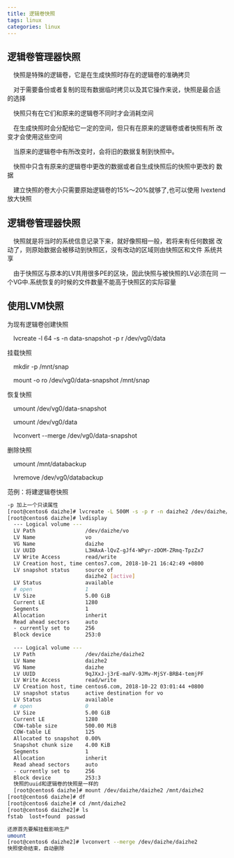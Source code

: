 ```yaml
---
title: 逻辑卷快照
tags: linux
categories: linux
---
```


## 逻辑卷管理器快照


&ensp;&ensp;快照是特殊的逻辑卷，它是在生成快照时存在的逻辑卷的准确拷贝 

&ensp;&ensp;对于需要备份或者复制的现有数据临时拷贝以及其它操作来说，快照是最合适 的选择 

&ensp;&ensp;快照只有在它们和原来的逻辑卷不同时才会消耗空间 

&ensp;&ensp;在生成快照时会分配给它一定的空间，但只有在原来的逻辑卷或者快照有所 改变才会使用这些空间 

&ensp;&ensp;当原来的逻辑卷中有所改变时，会将旧的数据复制到快照中。

&ensp;&ensp;快照中只含有原来的逻辑卷中更改的数据或者自生成快照后的快照中更改的 数据 

&ensp;&ensp;建立快照的卷大小只需要原始逻辑卷的15%～20%就够了,也可以使用 lvextend放大快照

## 逻辑卷管理器快照

&ensp;&ensp;快照就是将当时的系统信息记录下来，就好像照相一般，若将来有任何数据 改动了，则原始数据会被移动到快照区，没有改动的区域则由快照区和文件 系统共享

&ensp;&ensp;由于快照区与原本的LV共用很多PE的区块，因此快照与被快照的LV必须在同 一个VG中.系统恢复的时候的文件数量不能高于快照区的实际容量

## 使用LVM快照


为现有逻辑卷创建快照 

&ensp;&ensp;lvcreate -l 64 -s -n data-snapshot -p r /dev/vg0/data

挂载快照 

&ensp;&ensp;mkdir -p  /mnt/snap 

&ensp;&ensp;mount -o ro /dev/vg0/data-snapshot   /mnt/snap 

恢复快照 

&ensp;&ensp;umount /dev/vg0/data-snapshot 

&ensp;&ensp;umount /dev/vg0/data 

&ensp;&ensp;lvconvert --merge /dev/vg0/data-snapshot

删除快照 

&ensp;&ensp;umount /mnt/databackup 

&ensp;&ensp;lvremove /dev/vg0/databackup

范例：将建逻辑卷快照

```bash
-p 加上一个只读属性
[root@centos6 daizhe]# lvcreate -L 500M -s -p r -n daizhe2 /dev/daizhe/vo
[root@centos6 daizhe]# lvdisplay 
  --- Logical volume ---
  LV Path                /dev/daizhe/vo
  LV Name                vo
  VG Name                daizhe
  LV UUID                L3HAxA-lQvZ-gJf4-WPyr-zDOM-ZRmq-TpzZx7
  LV Write Access        read/write
  LV Creation host, time centos7.com, 2018-10-21 16:42:49 +0800
  LV snapshot status     source of
                         daizhe2 [active]
  LV Status              available
  # open                 1
  LV Size                5.00 GiB
  Current LE             1280
  Segments               1
  Allocation             inherit
  Read ahead sectors     auto
  - currently set to     256
  Block device           253:0
   
  --- Logical volume ---
  LV Path                /dev/daizhe/daizhe2
  LV Name                daizhe2
  VG Name                daizhe
  LV UUID                9qJXxJ-j3rE-maFV-9JMv-MjSY-BRB4-temjPF
  LV Write Access        read/write
  LV Creation host, time centos6.com, 2018-10-22 03:01:44 +0800
  LV snapshot status     active destination for vo
  LV Status              available
  # open                 0
  LV Size                5.00 GiB
  Current LE             1280
  COW-table size         500.00 MiB
  COW-table LE           125
  Allocated to snapshot  0.00%
  Snapshot chunk size    4.00 KiB
  Segments               1
  Allocation             inherit
  Read ahead sectors     auto
  - currently set to     256
  Block device           253:3
  快照的uuid和逻辑卷的快照是一样的
  [root@centos6 daizhe]# mount /dev/daizhe/daizhe2 /mnt/daizhe2
[root@centos6 daizhe]# df
[root@centos6 daizhe]# cd /mnt/daizhe2
[root@centos6 daizhe2]# ls
fstab  lost+found  passwd

还原首先要解挂载影响生产
umount 
[root@centos6 daizhe2]# lvconvert --merge /dev/daizhe/daizhe2 
快照使命结束，自动删除

```